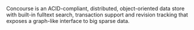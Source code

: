 Concourse is an ACID-compliant, distributed, object-oriented data store with built-in fulltext search, transaction support and revision tracking that exposes a graph-like interface to big sparse data.
